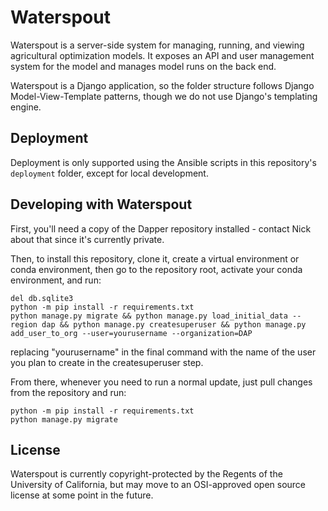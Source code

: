 # Waterspout
Waterspout is a server-side system for managing, running, and viewing agricultural optimization models. It
exposes an API and user management system for the model and manages model runs on the back end.

Waterspout is a Django application, so the folder structure follows Django Model-View-Template patterns,
though we do not use Django's templating engine. 

## Deployment
Deployment is only supported using the Ansible scripts in this repository's `deployment` folder, except for
local development.

## Developing with Waterspout
First, you'll need a copy of the Dapper repository installed - contact Nick about that since it's currently private.

Then, to install this repository, clone it, create a virtual environment or conda environment, then
go to the repository root, activate your conda environment, and run:

```
del db.sqlite3
python -m pip install -r requirements.txt
python manage.py migrate && python manage.py load_initial_data --region dap && python manage.py createsuperuser && python manage.py add_user_to_org --user=yourusername --organization=DAP
```

replacing "yourusername" in the final command with the name of the user you plan to create in the createsuperuser step.

From there, whenever you need to run a normal update, just pull changes from the repository and run:
```
python -m pip install -r requirements.txt
python manage.py migrate
```

## License
Waterspout is currently copyright-protected by the Regents of the University of California, but may move
to an OSI-approved open source license at some point in the future.